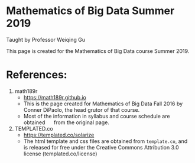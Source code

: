 # Mathematics of Big Data Summer 2019  
Taught by Professor Weiqing Gu

This page is created for the Mathematics of Big Data course Summer 2019.


# References:
  1. math189r
      * https://math189r.github.io
      * This is the page created for Mathematics of Big Data Fall 2016 by
      Conner DiPaolo, the head grutor of that course.
      * Most of the information in syllabus and course schedule are obtained
      from the original page.
  2. TEMPLATED.co
      * https://templated.co/solarize
      * The html template and css files are obtained from `template.co`, and
      is released for free under the Creative Commons Attribution 3.0 license (templated.co/license)
